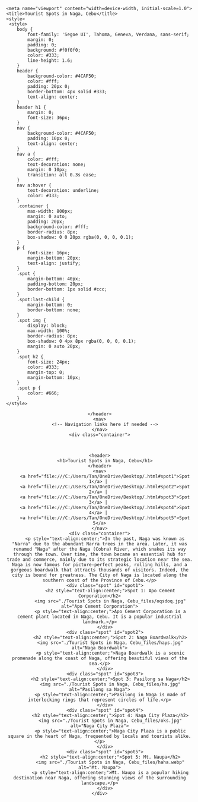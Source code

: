 <!DOCTYPE html>
<!-- saved from url=(0043)file:///C:/Users/Tan/OneDrive/Desktop/.html -->
<html lang="en"><head><meta http-equiv="Content-Type" content="text/html; charset=UTF-8">
    
    <meta name="viewport" content="width=device-width, initial-scale=1.0">
    <title>Tourist Spots in Naga, Cebu</title>
    <style>
     <style>
        body {
            font-family: 'Segoe UI', Tahoma, Geneva, Verdana, sans-serif;
            margin: 0;
            padding: 0;
            background: #f0f0f0;
            color: #333;
            line-height: 1.6;
        }
        header {
            background-color: #4CAF50;
            color: #fff;
            padding: 20px 0;
            border-bottom: 4px solid #333;
            text-align: center;
        }
        header h1 {
            margin: 0;
            font-size: 36px;
        }
        nav {
            background-color: #4CAF50;
            padding: 10px 0;
            text-align: center;
        }
        nav a {
            color: #fff;
            text-decoration: none;
            margin: 0 10px;
            transition: all 0.3s ease;
        }
        nav a:hover {
            text-decoration: underline;
            color: #333;
        }
        .container {
            max-width: 800px;
            margin: 0 auto;
            padding: 20px;
            background-color: #fff;
            border-radius: 8px;
            box-shadow: 0 0 20px rgba(0, 0, 0, 0.1);
        }
        p {
            font-size: 16px;
            margin-bottom: 20px;
            text-align: justify;
        }
        .spot {
            margin-bottom: 40px;
            padding-bottom: 20px;
            border-bottom: 1px solid #ccc;
        }
        .spot:last-child {
            margin-bottom: 0;
            border-bottom: none;
        }
        .spot img {
            display: block;
            max-width: 100%;
            border-radius: 8px;
            box-shadow: 0 4px 8px rgba(0, 0, 0, 0.1);
            margin: 0 auto 20px;
        }
        .spot h2 {
            font-size: 24px;
            color: #333;
            margin-top: 0;
            margin-bottom: 10px;
        }
        .spot p {
            color: #666;
        }
    </style>
</head>
<body>
    <header>
    
    </header>
    <nav>
        <!-- Navigation links here if needed -->
    </nav>
    <div class="container">
    


    <header>
        <h1>Tourist Spots in Naga, Cebu</h1>
    </header>
    <nav>
        <a href="file:///C:/Users/Tan/OneDrive/Desktop/.html#spot1">Spot 1</a> | 
        <a href="file:///C:/Users/Tan/OneDrive/Desktop/.html#spot2">Spot 2</a> | 
        <a href="file:///C:/Users/Tan/OneDrive/Desktop/.html#spot3">Spot 3</a> | 
        <a href="file:///C:/Users/Tan/OneDrive/Desktop/.html#spot4">Spot 4</a> | 
        <a href="file:///C:/Users/Tan/OneDrive/Desktop/.html#spot5">Spot 5</a>
    </nav>
    <div class="container">
        <p style="text-align:center;">In the past, Naga was known as "Narra" due to the abundant Narra trees in the area. Later, it was renamed "Naga" after the Naga (Cobra) River, which snakes its way through the town. Over time, the town became an essential hub for trade and commerce, mainly due to its strategic location near the sea. Naga is now famous for picture-perfect peaks, rolling hills, and a gorgeous boardwalk that attracts thousands of visitors. Indeed, the city is bound for greatness. The City of Naga is located along the southern coast of the Province of Cebu.</p>
        <div class="spot" id="spot1">
            <h2 style="text-align:center;">Spot 1: Apo Cement Corporation</h2>
            <img src="./Tourist Spots in Naga, Cebu_files/oqsdoq.jpg" alt="Apo Cement Corporation">
            <p style="text-align:center;">Apo Cement Corporation is a cement plant located in Naga, Cebu. It is a popular industrial landmark.</p>
        </div>
        <div class="spot" id="spot2">
            <h2 style="text-align:center;">Spot 2: Naga Boardwalk</h2>
            <img src="./Tourist Spots in Naga, Cebu_files/hays.jpg" alt="Naga Boardwalk">
            <p style="text-align:center;">Naga Boardwalk is a scenic promenade along the coast of Naga, offering beautiful views of the sea.</p>
        </div>
        <div class="spot" id="spot3">
            <h2 style="text-align:center;">Spot 3: Pasilong sa Naga</h2>
            <img src="./Tourist Spots in Naga, Cebu_files/ha.jpg" alt="Pasilong sa Naga">
            <p style="text-align:center;">Pasilong in Naga is made of interlocking rings that represent circles of life.</p>
        </div>
        <div class="spot" id="spot4">
            <h2 style="text-align:center;">Spot 4: Naga City Plaza</h2>
            <img src="./Tourist Spots in Naga, Cebu_files/oks.jpg" alt="Naga City Plaza">
            <p style="text-align:center;">Naga City Plaza is a public square in the heart of Naga, frequented by locals and tourists alike.</p>
        </div>
        <div class="spot" id="spot5">
            <h2 style="text-align:center;">Spot 5: Mt. Naupa</h2>
            <img src="./Tourist Spots in Naga, Cebu_files/haha.webp" alt="Mt. Naupa">
            <p style="text-align:center;">Mt. Naupa is a popular hiking destination near Naga, offering stunning views of the surrounding landscape.</p>
        </div>
    </div>



</div></body></html>
